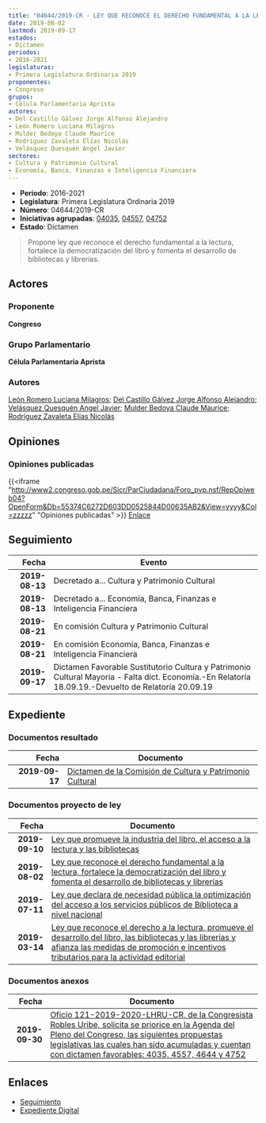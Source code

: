 ```yaml
---
title: "04644/2019-CR - LEY QUE RECONOCE EL DERECHO FUNDAMENTAL A LA LECTURA, FORTALECE LA DEMOCRATIZACIÓN DEL LIBRO Y FOMENTA EL DESARROLLO DE BIBLIOTECAS Y LIBRERÍAS"
date: 2019-08-02
lastmod: 2019-09-17
estados:
- Dictamen
periodos:
- 2016-2021
legislaturas:
- Primera Legislatura Ordinaria 2019
proponentes:
- Congreso
grupos:
- Célula Parlamentaria Aprista
autores:
- Del Castillo Gálvez Jorge Alfonso Alejandro
- León Romero Luciana Milagros
- Mulder Bedoya Claude Maurice
- Rodríguez Zavaleta Elías Nicolás
- Velásquez Quesquén Angel Javier
sectores:
- Cultura y Patrimonio Cultural
- Economía, Banca, Finanzas e Inteligencia Financiera
---
```

- **Periodo**: 2016-2021
- **Legislatura**: Primera Legislatura Ordinaria 2019
- **Número**: 04644/2019-CR
- **Iniciativas agrupadas**: [04035](../../04000/04035), [04557](../../04500/04557), [04752](../../04700/04752)
- **Estado**: Dictamen

> Propone ley que reconoce el derecho fundamental a la lectura, fortalece la democratización del libro y fomenta el desarrollo de bibliotecas y librerías.


## Actores

### Proponente

**Congreso**

### Grupo Parlamentario

**Célula Parlamentaria Aprista**

### Autores

[León Romero Luciana Milagros](mailto:mailto:lleon@congreso.gob.pe); [Del Castillo Gálvez Jorge Alfonso Alejandro](mailto:mailto:jdelcastillo@congreso.gob.pe); [Velásquez Quesquén Angel Javier](mailto:mailto:jvelasquezq@congreso.gob.pe); [Mulder Bedoya Claude Maurice](mailto:mailto:mmulder@congreso.gob.pe); [Rodríguez Zavaleta Elías Nicolás](mailto:mailto:erodriguez@congreso.gob.pe)

## Opiniones

### Opiniones publicadas

{{<iframe "http://www2.congreso.gob.pe/Sicr/ParCiudadana/Foro_pvp.nsf/RepOpiweb04?OpenForm&Db=55374C6272D603DD0525844D00635AB2&View=yyyy&Col=zzzzz" "Opiniones publicadas" >}}
[Enlace](http://www2.congreso.gob.pe/Sicr/ParCiudadana/Foro_pvp.nsf/RepOpiweb04?OpenForm&Db=55374C6272D603DD0525844D00635AB2&View=yyyy&Col=zzzzz)


## Seguimiento

| Fecha | Evento |
|------:|--------|
| **2019-08-13** | Decretado a... Cultura y Patrimonio Cultural |
| **2019-08-13** | Decretado a... Economía, Banca, Finanzas e Inteligencia Financiera |
| **2019-08-21** | En comisión Cultura y Patrimonio Cultural |
| **2019-08-21** | En comisión Economía, Banca, Finanzas e Inteligencia Financiera |
| **2019-09-17** | Dictamen Favorable Sustitutorio Cultura y Patrimonio Cultural Mayoria - Falta dict. Economía.-En Relatoría 18.09.19.-Devuelto de Relatoría 20.09.19 |

## Expediente

### Documentos resultado

| Fecha | Documento |
|------:|-----------|
| **2019-09-17** | [Dictamen de la Comisión de Cultura y Patrimonio Cultural](http://www.leyes.congreso.gob.pe/Documentos/2016_2021/Dictamenes/Proyectos_de_Ley/04035DC05MAY20190917.pdf) |

### Documentos proyecto de ley

| Fecha | Documento |
|------:|-----------|
| **2019-09-10** | [Ley que promueve la industria del libro, el acceso a la lectura y las bibliotecas](http://www.leyes.congreso.gob.pe/Documentos/2016_2021/Proyectos_de_Ley_y_de_Resoluciones_Legislativas/PL0475220190910.pdf) |
| **2019-08-02** | [Ley que reconoce el derecho fundamental a la lectura, fortalece la democratización del libro y fomenta el desarrollo de bibliotecas y librerías](http://www.leyes.congreso.gob.pe/Documentos/2016_2021/Proyectos_de_Ley_y_de_Resoluciones_Legislativas/PL0464420190802..pdf) |
| **2019-07-11** | [Ley que declara de necesidad pública la optimización del acceso a los servicios públicos de Biblioteca a nivel nacional](http://www.leyes.congreso.gob.pe/Documentos/2016_2021/Proyectos_de_Ley_y_de_Resoluciones_Legislativas/PL0455720190711.pdf) |
| **2019-03-14** | [Ley que reconoce el derecho a la lectura, promueve el desarrollo del libro, las bibliotecas y las librerías y afianza las medidas de promoción e incentivos tributarios para la actividad editorial](http://www.leyes.congreso.gob.pe/Documentos/2016_2021/Proyectos_de_Ley_y_de_Resoluciones_Legislativas/PL0403520190314..pdf) |

### Documentos anexos

| Fecha | Documento |
|------:|-----------|
| **2019-09-30** | [Oficio 121-2019-2020-LHRU-CR, de la Congresista Robles Uribe, solicita se priorice en la Agenda del Pleno del Congreso, las siguientes propuestas legislativas las cuales han sido acumuladas y cuentan con dictamen favorables: 4035, 4557, 4644 y 4752](http://www.leyes.congreso.gob.pe/Documentos/2016_2021/Oficios/Congresistas/OFICIO-121-2019-2020-LHRU-CR.pdf) |

## Enlaces

- [Seguimiento](http://www2.congreso.gob.pe/Sicr/TraDocEstProc/CLProLey2016.nsf/f7fff46988ca05b1052578e100829cc7/ff3621a7c3c2d9390525844d00626246?OpenDocument)
- [Expediente Digital](http://www2.congreso.gob.pe/Sicr/TraDocEstProc/Expvirt_2011.nsf/visbusqptramdoc1621/04644?opendocument)

